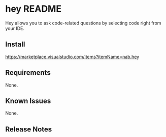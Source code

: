 # hey README

Hey allows you to ask code-related questions by selecting code right from your IDE.

## Install

https://marketplace.visualstudio.com/items?itemName=nab.hey

## Requirements

None.

## Known Issues

None.

## Release Notes
